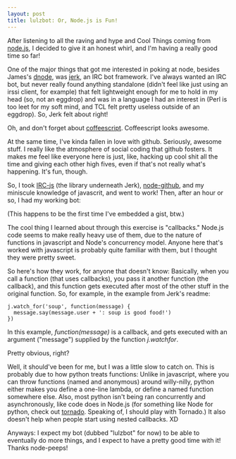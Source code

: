 ```yaml
---
layout: post
title: lulzbot: Or, Node.js is Fun!
---
```


After listening to all the raving and hype and Cool Things coming from [node.js](http://nodejs.org), I decided to give it an honest whirl, and I'm having a really good time so far!

One of the major things that got me interested in poking at node, besides James's [dnode](http://github.com/substack/dnode), was [jerk](http://github.com/gf3/Jerk), an IRC bot framework. I've always wanted an IRC bot, but never really found anything standalone (didn't feel like just using an irssi client, for example) that felt lightweight enough for me to hold in my head (so, not an eggdrop) and was in a language I had an interest in (Perl is too leet for my soft mind, and TCL felt pretty useless outside of an eggdrop). So, Jerk felt about right!

Oh, and don't forget about [coffeescript](http://www.github.com/jashkenas/coffeescript). Coffeescript looks awesome.

At the same time, I've kinda fallen in love with github. Seriously, awesome stuff. I really like the atmosphere of social coding that github fosters. It makes me feel like everyone here is just, like, hacking up cool shit all the time and giving each other high fives, even if that's not really what's happening. It's fun, though.

So, I took [IRC-js](http://github.com/gf3/IRC-js) (the library underneath Jerk), [node-github](http://github.com/ajaxorg/node-github), and my miniscule knowledge of javascrit, and went to work! Then, after an hour or so, I had my working bot:

<script src="http://gist.github.com/474491.js"></script>

(This happens to be the first time I've embedded a gist, btw.)

The cool thing I learned about through this exercise is "callbacks." Node.js code seems to make really heavy use of them, due to the nature of functions in javascript and Node's concurrency model. Anyone here that's worked with javascript is probably quite familiar with them, but I thought they were pretty sweet.

So here's how they work, for anyone that doesn't know:  Basically, when you call a function (that uses callbacks), you pass it another function (the callback), and this function gets executed after most of the other stuff in the original function. So, for example, in the example from Jerk's readme:

    j.watch_for('soup', function(message) {
      message.say(message.user + ': soup is good food!')
    })

In this example, *function(message)* is a callback, and gets executed with an argument ("message") supplied by the function *j.watchfor*.

Pretty obvious, right?

Well, it should've been for me, but I was a little slow to catch on. This is probably due to how python treats functions: Unlike in javascript, where you can throw functions (named and anonymous) around willy-nilly, python either makes you define a one-line lambda, or define a named function somewhere else. Also, most python isn't being ran concurrently and asynchronously, like code does in Node.js (for something like Node for python, check out [tornado](http://www.tornadoweb.org/). Speaking of, I should play with Tornado.) It also doesn't help when people start using nested callbacks. XD

Anyways: I expect my bot (dubbed "lulzbot" for now) to be able to eventually do more things, and I expect to have a pretty good time with it! Thanks node-peeps!

